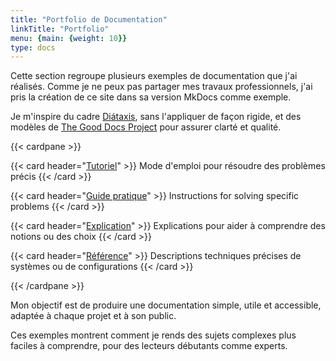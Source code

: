 ```yaml
---
title: "Portfolio de Documentation"
linkTitle: "Portfolio"
menu: {main: {weight: 10}}
type: docs
---
```


Cette section regroupe plusieurs exemples de documentation que j'ai réalisés. Comme je ne peux pas partager mes travaux professionnels, j'ai pris la création de ce site dans sa version MkDocs comme exemple.

Je m'inspire du cadre [Diátaxis](https://diataxis.fr/), sans l'appliquer de façon rigide, et des modèles de [The Good Docs Project](https://thegooddocsproject.dev/) pour assurer clarté et qualité.

{{< cardpane >}}

{{< card header="[Tutoriel](./tutorial/)" >}}
Mode d'emploi pour résoudre des problèmes précis
{{< /card >}}

{{< card header="[Guide pratique](./guide/)" >}}
Instructions for solving specific problems
{{< /card >}}

{{< card header="[Explication](./explanation/)" >}}
Explications pour aider à comprendre des notions ou des choix
{{< /card >}}

{{< card header="[Référence](./explanation/)" >}}
Descriptions techniques précises de systèmes ou de configurations
{{< /card >}}

{{< /cardpane >}}

Mon objectif est de produire une documentation simple, utile et accessible, adaptée à chaque projet et à son public.

Ces exemples montrent comment je rends des sujets complexes plus faciles à comprendre, pour des lecteurs débutants comme experts.
